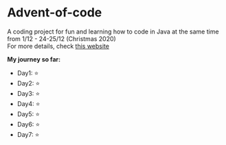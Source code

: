 # Advent-of-code
A coding project for fun and learning how to code in Java at the same time from 1/12 - 24-25/12 (Christmas 2020) <br/>
For more details, check <a href="https://adventofcode.com/">this website</a><br/>
<div>
<strong>My journey so far:</strong>
<ul>
  <li>Day1: ⭐</li>
  <li>Day2: ⭐</li>
  <li>Day3: ⭐</li>
  <li>Day4: ⭐</li>
  <li>Day5: ⭐</li>
  <li>Day6: ⭐</li>
  <li>Day7: ⭐</li>
</ul>
</div>
